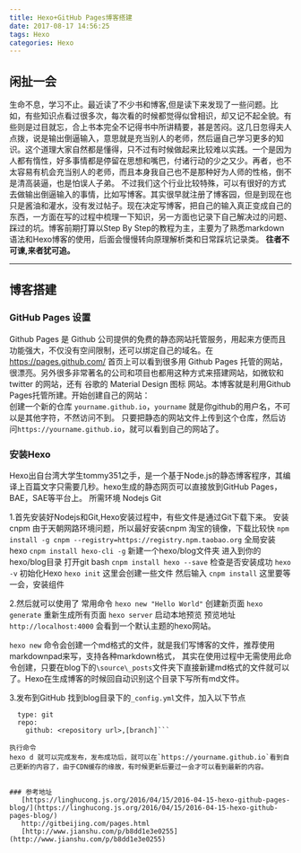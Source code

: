 ```yaml
---
title: Hexo+GitHub Pages博客搭建
date: 2017-08-17 14:56:25
tags: Hexo
categories: Hexo
---
```


## 闲扯一会
生命不息，学习不止。最近读了不少书和博客,但是读下来发现了一些问题。比如，有些知识点看过很多次，每次看的时候都觉得似曾相识，却又记不起全貌。有些则是过目就忘，合上书本完全不记得书中所讲精要，甚是苦闷。这几日忽得夫人点拨，说是输出倒逼输入，意思就是充当别人的老师，然后逼自己学习更多的知识。这个道理大家自然都是懂得，只不过有时候做起来比较难以实践。一个是因为人都有惰性，好多事情都是停留在思想和嘴巴，付诸行动的少之又少。再者，也不太容易有机会充当别人的老师，而且本身我自己也不是那种好为人师的性格，倒不是清高装逼，也是怕误人子弟。
不过我们这个行业比较特殊，可以有很好的方式去做输出倒逼输入的事情，比如写博客。其实很早就注册了博客园，但是到现在也只是酱油和灌水，没有发过帖子。现在决定写博客，把自己的输入真正变成自己的东西，一方面在写的过程中梳理一下知识，另一方面也记录下自己解决过的问题、踩过的坑。博客前期打算以Step By Step的教程为主，主要为了熟悉markdown语法和Hexo博客的使用，后面会慢慢转向原理解析类和日常踩坑记录类。
**往者不可谏,来者犹可追。**

---

## 博客搭建
### GitHub Pages 设置
   Github Pages 是 Github 公司提供的免费的静态网站托管服务，用起来方便而且功能强大，不仅没有空间限制，还可以绑定自己的域名。在 https://pages.github.com/ 首页上可以看到很多用 Github Pages 托管的网站，很漂亮。另外很多非常著名的公司和项目也都用这种方式来搭建网站，如微软和 twitter 的网站，还有 谷歌的 Material Design 图标 网站。本博客就是利用Github Pages托管所建。开始创建自己的网站：  
   创建一个新的仓库  `yourname.github.io`，`yourname` 就是你github的用户名，不可以是其他字符，不然访问不到。
   只要把静态的网站文件上传到这个仓库，然后访问`https://yourname.github.io`，就可以看到自己的网站了。
### 安装Hexo
   Hexo出自台湾大学生tommy351之手，是一个基于Node.js的静态博客程序，其编译上百篇文字只需要几秒。hexo生成的静态网页可以直接放到GitHub Pages，BAE，SAE等平台上。
   所需环境
   Nodejs
   Git
   
1.首先安装好Nodejs和Git,Hexo安装过程中，有些文件是通过Git下载下来。
安装cnpm 由于天朝网路环境问题，所以最好安装cnpm 淘宝的镜像，下载比较快
`npm install -g cnpm --registry=https://registry.npm.taobao.org`
全局安装hexo
`cnpm install hexo-cli -g`
新建一个hexo/blog文件夹
进入到你的hexo/blog目录
打开git bash
`cnpm install hexo --save`
检查是否安装成功
`hexo -v`
初始化Hexo
`hexo init`
这里会创建一些文件
然后输入
`cnpm install`
这里要等一会，安装组件

2.然后就可以使用了
常用命令
`hexo new "Hello World"` 创建新页面
`hexo generate` 重新生成所有页面
`hexo server` 启动本地预览  预览地址 `http://localhost:4000`
 会看到一个默认主题的hexo网站。

 `hexo new` 命令会创建一个md格式的文件，就是我们写博客的文件，推荐使用markdownpad来写，支持各种markdown格式，
 其实在使用过程中无需使用此命令创建，只要在blog下的`\source\_posts`文件夹下直接新建md格式的文件就可以了。Hexo在生成博客的时候回自动识别这个目录下写所有md文件。

3.发布到GitHub
 找到blog目录下的`_config.yml`文件，加入以下节点
```deploy:
  type: git
  repo:
    github: <repository url>,[branch]```

执行命令
hexo d 就可以完成发布，发布成功后，就可以在`https://yourname.github.io`看到自己更新的内容了，由于CDN缓存的缘故，有时候更新后要过一会才可以看到最新的内容。


### 参考地址
   [https://linghucong.js.org/2016/04/15/2016-04-15-hexo-github-pages-blog/](https://linghucong.js.org/2016/04/15/2016-04-15-hexo-github-pages-blog/)
   http://gitbeijing.com/pages.html
   [http://www.jianshu.com/p/b8dd1e3e0255](http://www.jianshu.com/p/b8dd1e3e0255)
